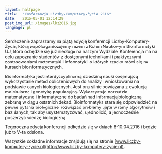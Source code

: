 ```yaml
---
layout: halfpage
title:  "Konferencja Liczby-Komputery-Życie 2016"
date:   2016-05-01 12:14:29
post_img_url: /images/lkz2016.jpg
language: pl
---
```

Serdeczenie zapraszamy na piątą edycję konferencji Liczby-Komputery-Życie, którą współorganiozujemy razem z Kołem Naukowym Bioinformatyki UJ, która odbędzie się już niedługo na naszym Wydziale. Konferencja ma na celu zapoznanie studentów z dostępnymi technikami i praktycznymi zastosowaniami matematyki i informatyki, o których rzadko mówi się na kursach bioinformatycznych.

Bioinformatyka jest interdyscyplinarną dziedziną nauki obejmującą wykorzystanie metod obliczeniowych do analizy i wnioskowania na podstawie danych biologicznych. Jest ona silnie powiązana z ewolucją molekularną i genetyką populacyjną. Wykorzystuje narzędzia matematyczne i informatyczne do badań nad informacją biologiczną zebraną w ciągu ostatnich dekad. Bioinformatyka stara się odpowiedzieć na pewne pytania biologiczne, rozwiązać problemy ujęte w ramy algorytmów i baz danych, tak aby usystematyzować, ujednolicić, a jednocześnie poszerzyć wiedzę biologiczną.

Tegoroczna edycja konferencji odbędzie się w dniach 8-10.04.2016 i będzie już to V-ta odsłona.

Wszystkie dokładne informacje znajdują się na stronie [www.liczby-komputery-zycie.pl](http://www.liczby-komputery-zycie.pl).
